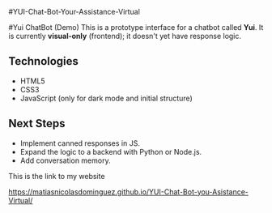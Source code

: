 #YUI-Chat-Bot-Your-Assistance-Virtual

#Yui ChatBot (Demo)
This is a prototype interface for a chatbot called **Yui**.
It is currently **visual-only** (frontend); it doesn't yet have response logic.

## Technologies
- HTML5
- CSS3
- JavaScript (only for dark mode and initial structure)

## Next Steps
- Implement canned responses in JS.
- Expand the logic to a backend with Python or Node.js.
- Add conversation memory.

This is the link to my website

https://matiasnicolasdominguez.github.io/YUI-Chat-Bot-you-Asistance-Virtual/
